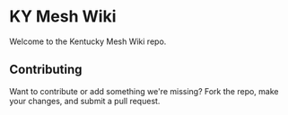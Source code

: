# KY Mesh Wiki
Welcome to the Kentucky Mesh Wiki repo.

## Contributing
Want to contribute or add something we're missing? Fork the repo, make your changes, and submit a pull request.
